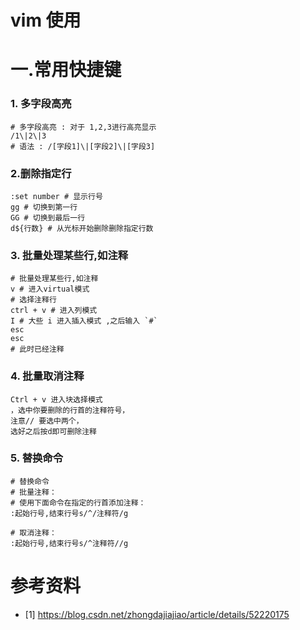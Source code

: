 # vim 使用



# 一.常用快捷键

### 1. 多字段高亮

```shell
# 多字段高亮 : 对于 1,2,3进行高亮显示
/1\|2\|3  
# 语法 : /[字段1]\|[字段2]\|[字段3]
```

### 2.删除指定行
```shell
:set number # 显示行号
gg # 切换到第一行
GG # 切换到最后一行
d${行数} # 从光标开始删除删除指定行数
```

### 3. 批量处理某些行,如注释
```shell
# 批量处理某些行,如注释
v # 进入virtual模式
# 选择注释行
ctrl + v # 进入列模式
I # 大些 i 进入插入模式 ,之后输入 `#` 
esc 
esc
# 此时已经注释
```

### 4. 批量取消注释
```shell
Ctrl + v 进入块选择模式
，选中你要删除的行首的注释符号，
注意// 要选中两个，
选好之后按d即可删除注释
```

### 5. 替换命令
```shell
# 替换命令
# 批量注释：
# 使用下面命令在指定的行首添加注释：
:起始行号,结束行号s/^/注释符/g

# 取消注释：
:起始行号,结束行号s/^注释符//g
```







# 参考资料

- [1] https://blog.csdn.net/zhongdajiajiao/article/details/52220175